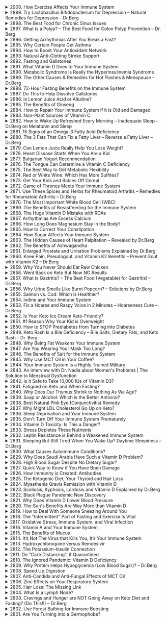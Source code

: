 <details>
<summary>2900. How Exercise Affects Your Immune System</summary>

<a href="https://www.youtube.com/watch?v=q8ikSYtVExs" target="_blank">
    <img src="https://img.youtube.com/vi/q8ikSYtVExs/maxresdefault.jpg" width="200">
</a>


</details>

<details>
<summary>2899. Try Lactobacillus Bifidobacterium for Depression – Natural Remedies for Depression – Dr.Berg</summary>

<a href="https://www.youtube.com/watch?v=bKZ7P9f1UU8" target="_blank">
    <img src="https://img.youtube.com/vi/bKZ7P9f1UU8/maxresdefault.jpg" width="200">
</a>


</details>

<details>
<summary>2898. The Best Food for Chronic Sinus Issues</summary>

<a href="https://www.youtube.com/watch?v=-A_qqTy4fEw" target="_blank">
    <img src="https://img.youtube.com/vi/-A_qqTy4fEw/maxresdefault.jpg" width="200">
</a>


</details>

<details>
<summary>2897. What is a Polyp? – The Best Food for Colon Polyp Prevention – Dr. Berg</summary>

<a href="https://www.youtube.com/watch?v=R7jp_VHJKkg" target="_blank">
    <img src="https://img.youtube.com/vi/R7jp_VHJKkg/maxresdefault.jpg" width="200">
</a>


</details>

<details>
<summary>2896. Getting Arrhythmias After You Break a Fast?</summary>

<a href="https://www.youtube.com/watch?v=0ZkA8zHXdtE" target="_blank">
    <img src="https://img.youtube.com/vi/0ZkA8zHXdtE/maxresdefault.jpg" width="200">
</a>


</details>

<details>
<summary>2895. Why Certain People Get Asthma</summary>

<a href="https://www.youtube.com/watch?v=c2w1A01lSmM" target="_blank">
    <img src="https://img.youtube.com/vi/c2w1A01lSmM/maxresdefault.jpg" width="200">
</a>


</details>

<details>
<summary>2894. How to Boost Your Antioxidant Network</summary>

<a href="https://www.youtube.com/watch?v=-cm-hpjK8gs" target="_blank">
    <img src="https://img.youtube.com/vi/-cm-hpjK8gs/maxresdefault.jpg" width="200">
</a>


</details>

<details>
<summary>2893. Natural Anti-Clotting Stroke Support</summary>

<a href="https://www.youtube.com/watch?v=wjTYVmU32qQ" target="_blank">
    <img src="https://img.youtube.com/vi/wjTYVmU32qQ/maxresdefault.jpg" width="200">
</a>


</details>

<details>
<summary>2892. Fasting and Gallstones</summary>

<a href="https://www.youtube.com/watch?v=2lGuXBwudKw" target="_blank">
    <img src="https://img.youtube.com/vi/2lGuXBwudKw/maxresdefault.jpg" width="200">
</a>


</details>

<details>
<summary>2891. What Vitamin D Does to Your Immune System</summary>

<a href="https://www.youtube.com/watch?v=EvGH3kG5u4c" target="_blank">
    <img src="https://img.youtube.com/vi/EvGH3kG5u4c/maxresdefault.jpg" width="200">
</a>


</details>

<details>
<summary>2890. Metabolic Syndrome Is Really the Hyperinsulinemia Syndrome</summary>

<a href="https://www.youtube.com/watch?v=P1gB0RTqi-I" target="_blank">
    <img src="https://img.youtube.com/vi/P1gB0RTqi-I/maxresdefault.jpg" width="200">
</a>


</details>

<details>
<summary>2889. The Other Causes & Remedies for Hot Flashes & Menopause – Dr.Berg</summary>

<a href="https://www.youtube.com/watch?v=M-9GzRP904g" target="_blank">
    <img src="https://img.youtube.com/vi/M-9GzRP904g/maxresdefault.jpg" width="200">
</a>


</details>

<details>
<summary>2888. 72-Hour Fasting Benefits on the Immune System</summary>

<a href="https://www.youtube.com/watch?v=q9tgNrgYOPI" target="_blank">
    <img src="https://img.youtube.com/vi/q9tgNrgYOPI/maxresdefault.jpg" width="200">
</a>


</details>

<details>
<summary>2887. Do This to Help Dissolve Gallstones</summary>

<a href="https://www.youtube.com/watch?v=j5C68hmOBy0" target="_blank">
    <img src="https://img.youtube.com/vi/j5C68hmOBy0/maxresdefault.jpg" width="200">
</a>


</details>

<details>
<summary>2886. Is Lemon Juice Acid or Alkaline?</summary>

<a href="https://www.youtube.com/watch?v=3UH0jatfoQI" target="_blank">
    <img src="https://img.youtube.com/vi/3UH0jatfoQI/maxresdefault.jpg" width="200">
</a>


</details>

<details>
<summary>2885. The Benefits of Ginseng</summary>

<a href="https://www.youtube.com/watch?v=o2itz0s7RP8" target="_blank">
    <img src="https://img.youtube.com/vi/o2itz0s7RP8/maxresdefault.jpg" width="200">
</a>


</details>

<details>
<summary>2884. How to Repair Your Immune System if it is Old and Damaged</summary>

<a href="https://www.youtube.com/watch?v=EdeBok0jOT0" target="_blank">
    <img src="https://img.youtube.com/vi/EdeBok0jOT0/maxresdefault.jpg" width="200">
</a>


</details>

<details>
<summary>2883. Non-Plant Sources of Vitamin C</summary>

<a href="https://www.youtube.com/watch?v=xVKsKzRBwag" target="_blank">
    <img src="https://img.youtube.com/vi/xVKsKzRBwag/maxresdefault.jpg" width="200">
</a>


</details>

<details>
<summary>2882. How to Wake Up Refreshed Every Morning – Inadequate Sleep – Dr.Berg on Melatonin and Sleep</summary>

<a href="https://www.youtube.com/watch?v=PxYQLRSsdus" target="_blank">
    <img src="https://img.youtube.com/vi/PxYQLRSsdus/maxresdefault.jpg" width="200">
</a>


</details>

<details>
<summary>2881. 15 Signs of an Omega-3 Fatty Acid Deficiency</summary>

<a href="https://www.youtube.com/watch?v=aDmw9WiUfcE" target="_blank">
    <img src="https://img.youtube.com/vi/aDmw9WiUfcE/maxresdefault.jpg" width="200">
</a>


</details>

<details>
<summary>2880. The 3 Fats That Can Fix a Fatty Liver –  Reverse a Fatty Liver – Dr.Berg</summary>

<a href="https://www.youtube.com/watch?v=l6kfGsAnV0w" target="_blank">
    <img src="https://img.youtube.com/vi/l6kfGsAnV0w/maxresdefault.jpg" width="200">
</a>


</details>

<details>
<summary>2879. Can Lemon Juice Really Help You Lose Weight?</summary>

<a href="https://www.youtube.com/watch?v=2Z6xbpuUsds" target="_blank">
    <img src="https://img.youtube.com/vi/2Z6xbpuUsds/maxresdefault.jpg" width="200">
</a>


</details>

<details>
<summary>2878. Heart Disease Starts When You Are a Kid</summary>

<a href="https://www.youtube.com/watch?v=bXDqiZGkBZw" target="_blank">
    <img src="https://img.youtube.com/vi/bXDqiZGkBZw/maxresdefault.jpg" width="200">
</a>


</details>

<details>
<summary>2877. Bulgarian Yogurt Recommendation</summary>

<a href="https://www.youtube.com/watch?v=rHlQ6Ea9oWw" target="_blank">
    <img src="https://img.youtube.com/vi/rHlQ6Ea9oWw/maxresdefault.jpg" width="200">
</a>


</details>

<details>
<summary>2876. The Tongue Can Determine a Vitamin C Deficiency</summary>

<a href="https://www.youtube.com/watch?v=T1YLaPKNJx8" target="_blank">
    <img src="https://img.youtube.com/vi/T1YLaPKNJx8/maxresdefault.jpg" width="200">
</a>


</details>

<details>
<summary>2875. The Best Way to Get Metabolic Flexibility</summary>

<a href="https://www.youtube.com/watch?v=PqtS67ov0XU" target="_blank">
    <img src="https://img.youtube.com/vi/PqtS67ov0XU/maxresdefault.jpg" width="200">
</a>


</details>

<details>
<summary>2874. Red or White Wine: Which Has More Sulfites?</summary>

<a href="https://www.youtube.com/watch?v=iMj5Edcc2bw" target="_blank">
    <img src="https://img.youtube.com/vi/iMj5Edcc2bw/maxresdefault.jpg" width="200">
</a>


</details>

<details>
<summary>2873. Get Your Kids and Babies Off Cereal</summary>

<a href="https://www.youtube.com/watch?v=E2vfxw6pY3g" target="_blank">
    <img src="https://img.youtube.com/vi/E2vfxw6pY3g/maxresdefault.jpg" width="200">
</a>


</details>

<details>
<summary>2872. Game of Thrones Meets Your Immune System</summary>

<a href="https://www.youtube.com/watch?v=VON01PTcu2g" target="_blank">
    <img src="https://img.youtube.com/vi/VON01PTcu2g/maxresdefault.jpg" width="200">
</a>


</details>

<details>
<summary>2871. Use These Spices and Herbs for Rheumatoid Arthritis – Remedies for Rheumatoid Arthritis – Dr.Berg</summary>

<a href="https://www.youtube.com/watch?v=dMygKOOhcgA" target="_blank">
    <img src="https://img.youtube.com/vi/dMygKOOhcgA/maxresdefault.jpg" width="200">
</a>


</details>

<details>
<summary>2870. The Most Important White Blood Cell (WBC)</summary>

<a href="https://www.youtube.com/watch?v=3rFnlRtGDZs" target="_blank">
    <img src="https://img.youtube.com/vi/3rFnlRtGDZs/maxresdefault.jpg" width="200">
</a>


</details>

<details>
<summary>2869. The Benefits of Breastfeeding for the Immune System</summary>

<a href="https://www.youtube.com/watch?v=Cs-zHOB2Elc" target="_blank">
    <img src="https://img.youtube.com/vi/Cs-zHOB2Elc/maxresdefault.jpg" width="200">
</a>


</details>

<details>
<summary>2868. The Huge Vitamin D Mistake with RDAs</summary>

<a href="https://www.youtube.com/watch?v=wq1HcFAg4fQ" target="_blank">
    <img src="https://img.youtube.com/vi/wq1HcFAg4fQ/maxresdefault.jpg" width="200">
</a>


</details>

<details>
<summary>2867. Arrhythmias Are Excess Calcium</summary>

<a href="https://www.youtube.com/watch?v=6aaKbsrHLCo" target="_blank">
    <img src="https://img.youtube.com/vi/6aaKbsrHLCo/maxresdefault.jpg" width="200">
</a>


</details>

<details>
<summary>2866. How Long Does Magnesium Stay in the Body?</summary>

<a href="https://www.youtube.com/watch?v=Ul2MRZWnGCA" target="_blank">
    <img src="https://img.youtube.com/vi/Ul2MRZWnGCA/maxresdefault.jpg" width="200">
</a>


</details>

<details>
<summary>2865. How to Correct Your Constipation</summary>

<a href="https://www.youtube.com/watch?v=Fi0PLevPrbk" target="_blank">
    <img src="https://img.youtube.com/vi/Fi0PLevPrbk/maxresdefault.jpg" width="200">
</a>


</details>

<details>
<summary>2864. How Sugar Affects Your Immune System</summary>

<a href="https://www.youtube.com/watch?v=mqd-MdtES4s" target="_blank">
    <img src="https://img.youtube.com/vi/mqd-MdtES4s/maxresdefault.jpg" width="200">
</a>


</details>

<details>
<summary>2863. The Hidden Causes of Heart Palpitation – Revealed by Dr.Berg</summary>

<a href="https://www.youtube.com/watch?v=QiiCtjZ1y6I" target="_blank">
    <img src="https://img.youtube.com/vi/QiiCtjZ1y6I/maxresdefault.jpg" width="200">
</a>


</details>

<details>
<summary>2862. The Benefits of Ashwagandha</summary>

<a href="https://www.youtube.com/watch?v=3BjwBvy8mLs" target="_blank">
    <img src="https://img.youtube.com/vi/3BjwBvy8mLs/maxresdefault.jpg" width="200">
</a>


</details>

<details>
<summary>2861. Enlarged Prostate and Urination Problems Explained by Dr.Berg</summary>

<a href="https://www.youtube.com/watch?v=R3gnuGfhh88" target="_blank">
    <img src="https://img.youtube.com/vi/R3gnuGfhh88/maxresdefault.jpg" width="200">
</a>


</details>

<details>
<summary>2860. Knee Pain, Pseudogout, and Vitamin K2 Benefits – Prevent Gout with Vitamin K2 – Dr.Berg</summary>

<a href="https://www.youtube.com/watch?v=RXsc_ESNESw" target="_blank">
    <img src="https://img.youtube.com/vi/RXsc_ESNESw/maxresdefault.jpg" width="200">
</a>


</details>

<details>
<summary>2859. Why You Never Should Eat Raw Chicken</summary>

<a href="https://www.youtube.com/watch?v=ow2UidL4dVU" target="_blank">
    <img src="https://img.youtube.com/vi/ow2UidL4dVU/maxresdefault.jpg" width="200">
</a>


</details>

<details>
<summary>2858. Went Back on Keto But Now NO Results</summary>

<a href="https://www.youtube.com/watch?v=WGfsBEPdhXg" target="_blank">
    <img src="https://img.youtube.com/vi/WGfsBEPdhXg/maxresdefault.jpg" width="200">
</a>


</details>

<details>
<summary>2857. What Is Gastritis? – The Best Food (Vegetable) for Gastritis! – Dr.Berg</summary>

<a href="https://www.youtube.com/watch?v=B9SlvZ2wqUI" target="_blank">
    <img src="https://img.youtube.com/vi/B9SlvZ2wqUI/maxresdefault.jpg" width="200">
</a>


</details>

<details>
<summary>2856. Why Urine Smells Like Burnt Popcorn? – Solutions by Dr.Berg</summary>

<a href="https://www.youtube.com/watch?v=OlpexmireMA" target="_blank">
    <img src="https://img.youtube.com/vi/OlpexmireMA/maxresdefault.jpg" width="200">
</a>


</details>

<details>
<summary>2855. Salmon vs. Cod: Which is Healthier?</summary>

<a href="https://www.youtube.com/watch?v=6CgiMl-w3VI" target="_blank">
    <img src="https://img.youtube.com/vi/6CgiMl-w3VI/maxresdefault.jpg" width="200">
</a>


</details>

<details>
<summary>2854. Iodine and Your Immune System</summary>

<a href="https://www.youtube.com/watch?v=5QumHUBdHlw" target="_blank">
    <img src="https://img.youtube.com/vi/5QumHUBdHlw/maxresdefault.jpg" width="200">
</a>


</details>

<details>
<summary>2853. Fix a Hoarse and Raspy Voice in 2 Minutes – Hoarseness Cure – Dr.Berg</summary>

<a href="https://www.youtube.com/watch?v=oaDwhOWMRI8" target="_blank">
    <img src="https://img.youtube.com/vi/oaDwhOWMRI8/maxresdefault.jpg" width="200">
</a>


</details>

<details>
<summary>2852. Is Your Keto Ice Cream Keto-Friendly?</summary>

<a href="https://www.youtube.com/watch?v=d2SCICVqgPE" target="_blank">
    <img src="https://img.youtube.com/vi/d2SCICVqgPE/maxresdefault.jpg" width="200">
</a>


</details>

<details>
<summary>2851. #1 Reason Why Your Kid is Overweight</summary>

<a href="https://www.youtube.com/watch?v=YlQbaWbHpZo" target="_blank">
    <img src="https://img.youtube.com/vi/YlQbaWbHpZo/maxresdefault.jpg" width="200">
</a>


</details>

<details>
<summary>2850. How to STOP Prediabetes from Turning into Diabetes</summary>

<a href="https://www.youtube.com/watch?v=Swg05Gv0wMU" target="_blank">
    <img src="https://img.youtube.com/vi/Swg05Gv0wMU/maxresdefault.jpg" width="200">
</a>


</details>

<details>
<summary>2849. Keto Rash Is a Bile Deficiency – Bile Salts, Dietary Fats, and Keto Rash – Dr. Berg</summary>

<a href="https://www.youtube.com/watch?v=Xyeq2KA--IA" target="_blank">
    <img src="https://img.youtube.com/vi/Xyeq2KA--IA/maxresdefault.jpg" width="200">
</a>


</details>

<details>
<summary>2848. Why Being Fat Weakens Your Immune System</summary>

<a href="https://www.youtube.com/watch?v=_-bgyDgWOHM" target="_blank">
    <img src="https://img.youtube.com/vi/_-bgyDgWOHM/maxresdefault.jpg" width="200">
</a>


</details>

<details>
<summary>2847. Are You Wearing Your Mask Too Long?</summary>

<a href="https://www.youtube.com/watch?v=C-G8YT7xXTc" target="_blank">
    <img src="https://img.youtube.com/vi/C-G8YT7xXTc/maxresdefault.jpg" width="200">
</a>


</details>

<details>
<summary>2846. The Benefits of Salt for the Immune System</summary>

<a href="https://www.youtube.com/watch?v=UahudnzuJ8c" target="_blank">
    <img src="https://img.youtube.com/vi/UahudnzuJ8c/maxresdefault.jpg" width="200">
</a>


</details>

<details>
<summary>2845. Why Use MCT Oil in Your Coffee?</summary>

<a href="https://www.youtube.com/watch?v=cc2aJ57bYsM" target="_blank">
    <img src="https://img.youtube.com/vi/cc2aJ57bYsM/maxresdefault.jpg" width="200">
</a>


</details>

<details>
<summary>2844. Your Immune System is a Highly Trained Military</summary>

<a href="https://www.youtube.com/watch?v=QguprEZvK0Y" target="_blank">
    <img src="https://img.youtube.com/vi/QguprEZvK0Y/maxresdefault.jpg" width="200">
</a>


</details>

<details>
<summary>2843. An interview with Dr. Nadia about Women's Problems | The Solution to Menstrual Dysfunction</summary>

<a href="https://www.youtube.com/watch?v=UxDY7CrliRg" target="_blank">
    <img src="https://img.youtube.com/vi/UxDY7CrliRg/maxresdefault.jpg" width="200">
</a>


</details>

<details>
<summary>2842. Is it Safe to Take 10,000 IUs of Vitamin D3?</summary>

<a href="https://www.youtube.com/watch?v=gjJdzHIwDDU" target="_blank">
    <img src="https://img.youtube.com/vi/gjJdzHIwDDU/maxresdefault.jpg" width="200">
</a>


</details>

<details>
<summary>2841. Fatigued on Keto and When Fasting?</summary>

<a href="https://www.youtube.com/watch?v=uVEnZ9jvlpc" target="_blank">
    <img src="https://img.youtube.com/vi/uVEnZ9jvlpc/maxresdefault.jpg" width="200">
</a>


</details>

<details>
<summary>2840. Why Does Our Thymus Shrink to Nothing As We Age?</summary>

<a href="https://www.youtube.com/watch?v=0sN5J79L_oY" target="_blank">
    <img src="https://img.youtube.com/vi/0sN5J79L_oY/maxresdefault.jpg" width="200">
</a>


</details>

<details>
<summary>2839. Soap or Alcohol: Which is the Better Antiviral?</summary>

<a href="https://www.youtube.com/watch?v=ePuhBMVzp8A" target="_blank">
    <img src="https://img.youtube.com/vi/ePuhBMVzp8A/maxresdefault.jpg" width="200">
</a>


</details>

<details>
<summary>2838. Best Natural Pink Eye (Conjunctivitis) Remedy</summary>

<a href="https://www.youtube.com/watch?v=JrkwX9GeJ2Q" target="_blank">
    <img src="https://img.youtube.com/vi/JrkwX9GeJ2Q/maxresdefault.jpg" width="200">
</a>


</details>

<details>
<summary>2837. Why Might LDL Cholesterol Go Up on Keto?</summary>

<a href="https://www.youtube.com/watch?v=f9w9oIU5FAA" target="_blank">
    <img src="https://img.youtube.com/vi/f9w9oIU5FAA/maxresdefault.jpg" width="200">
</a>


</details>

<details>
<summary>2836. Sleep Deprivation and Your Immune System</summary>

<a href="https://www.youtube.com/watch?v=9AfBCiFgWCY" target="_blank">
    <img src="https://img.youtube.com/vi/9AfBCiFgWCY/maxresdefault.jpg" width="200">
</a>


</details>

<details>
<summary>2835. Don't Turn Off Your Immune System Prematurely</summary>

<a href="https://www.youtube.com/watch?v=r4n_kRlQ63Q" target="_blank">
    <img src="https://img.youtube.com/vi/r4n_kRlQ63Q/maxresdefault.jpg" width="200">
</a>


</details>

<details>
<summary>2834. Vitamin D Toxicity: Is This a Danger?</summary>

<a href="https://www.youtube.com/watch?v=-f4XYmrWIas" target="_blank">
    <img src="https://img.youtube.com/vi/-f4XYmrWIas/maxresdefault.jpg" width="200">
</a>


</details>

<details>
<summary>2833. Stress Depletes These Nutrients</summary>

<a href="https://www.youtube.com/watch?v=dJq--6nGFec" target="_blank">
    <img src="https://img.youtube.com/vi/dJq--6nGFec/maxresdefault.jpg" width="200">
</a>


</details>

<details>
<summary>2832. Leptin Resistance is Behind a Weakened Immune System</summary>

<a href="https://www.youtube.com/watch?v=mDuGK00f1dc" target="_blank">
    <img src="https://img.youtube.com/vi/mDuGK00f1dc/maxresdefault.jpg" width="200">
</a>


</details>

<details>
<summary>2831. Sleeping But Still Tired When You Wake Up? Daytime Sleepiness – Dr.Berg</summary>

<a href="https://www.youtube.com/watch?v=h2gHuT8qhmU" target="_blank">
    <img src="https://img.youtube.com/vi/h2gHuT8qhmU/maxresdefault.jpg" width="200">
</a>


</details>

<details>
<summary>2830. What Causes Autoimmune Conditions?</summary>

<a href="https://www.youtube.com/watch?v=JPuavnZFebo" target="_blank">
    <img src="https://img.youtube.com/vi/JPuavnZFebo/maxresdefault.jpg" width="200">
</a>


</details>

<details>
<summary>2829. Why Does Saudi Arabia Have Such a Vitamin D Problem?</summary>

<a href="https://www.youtube.com/watch?v=FqywVV5zQOs" target="_blank">
    <img src="https://img.youtube.com/vi/FqywVV5zQOs/maxresdefault.jpg" width="200">
</a>


</details>

<details>
<summary>2828. High Blood Sugar Despite No Dietary Sugar?</summary>

<a href="https://www.youtube.com/watch?v=2KfiNn9SF3o" target="_blank">
    <img src="https://img.youtube.com/vi/2KfiNn9SF3o/maxresdefault.jpg" width="200">
</a>


</details>

<details>
<summary>2827. Quick Way to Know if You Have Brain Damage</summary>

<a href="https://www.youtube.com/watch?v=O2hj98vV9pQ" target="_blank">
    <img src="https://img.youtube.com/vi/O2hj98vV9pQ/maxresdefault.jpg" width="200">
</a>


</details>

<details>
<summary>2826. How Immunity is Created: Antibodies</summary>

<a href="https://www.youtube.com/watch?v=Q8MC_KY8YY0" target="_blank">
    <img src="https://img.youtube.com/vi/Q8MC_KY8YY0/maxresdefault.jpg" width="200">
</a>


</details>

<details>
<summary>2825. The Ketogenic Diet, Your Thyroid and Hair Loss</summary>

<a href="https://www.youtube.com/watch?v=Zboz3hywisU" target="_blank">
    <img src="https://img.youtube.com/vi/Zboz3hywisU/maxresdefault.jpg" width="200">
</a>


</details>

<details>
<summary>2824. Myasthenia Gravis Remission with Vitamin D</summary>

<a href="https://www.youtube.com/watch?v=CeLaNjsKjNk" target="_blank">
    <img src="https://img.youtube.com/vi/CeLaNjsKjNk/maxresdefault.jpg" width="200">
</a>


</details>

<details>
<summary>2823. Scoliosis, Kyphosis, Lordosis and Vitamin D Explained by Dr.Berg</summary>

<a href="https://www.youtube.com/watch?v=pTVfEBjTWYE" target="_blank">
    <img src="https://img.youtube.com/vi/pTVfEBjTWYE/maxresdefault.jpg" width="200">
</a>


</details>

<details>
<summary>2822. Black Plague Pandemic New Discovery</summary>

<a href="https://www.youtube.com/watch?v=6IBdD_-wsjo" target="_blank">
    <img src="https://img.youtube.com/vi/6IBdD_-wsjo/maxresdefault.jpg" width="200">
</a>


</details>

<details>
<summary>2821. Why Does Vitamin D Lower Blood Pressure</summary>

<a href="https://www.youtube.com/watch?v=SqsK__FAEd0" target="_blank">
    <img src="https://img.youtube.com/vi/SqsK__FAEd0/maxresdefault.jpg" width="200">
</a>


</details>

<details>
<summary>2820. The Sun's Benefits Are Way More than Vitamin D</summary>

<a href="https://www.youtube.com/watch?v=uYP-VTctWq4" target="_blank">
    <img src="https://img.youtube.com/vi/uYP-VTctWq4/maxresdefault.jpg" width="200">
</a>


</details>

<details>
<summary>2819. How to Deal With Someone Sneezing Around You</summary>

<a href="https://www.youtube.com/watch?v=X3V1ZrTpcAY" target="_blank">
    <img src="https://img.youtube.com/vi/X3V1ZrTpcAY/maxresdefault.jpg" width="200">
</a>


</details>

<details>
<summary>2818. The "Intermittent" Part of Fasting and Exercise Is Vital</summary>

<a href="https://www.youtube.com/watch?v=VGpgme6YKV4" target="_blank">
    <img src="https://img.youtube.com/vi/VGpgme6YKV4/maxresdefault.jpg" width="200">
</a>


</details>

<details>
<summary>2817. Oxidative Stress, Immune System, and Viral Infection</summary>

<a href="https://www.youtube.com/watch?v=OlT2ToOPtco" target="_blank">
    <img src="https://img.youtube.com/vi/OlT2ToOPtco/maxresdefault.jpg" width="200">
</a>


</details>

<details>
<summary>2816. Vitamin A and Your Immune System</summary>

<a href="https://www.youtube.com/watch?v=N1Z39iHfq-4" target="_blank">
    <img src="https://img.youtube.com/vi/N1Z39iHfq-4/maxresdefault.jpg" width="200">
</a>


</details>

<details>
<summary>2815. The Benefits of Mucus</summary>

<a href="https://www.youtube.com/watch?v=oS-3LM6c5Ks" target="_blank">
    <img src="https://img.youtube.com/vi/oS-3LM6c5Ks/maxresdefault.jpg" width="200">
</a>


</details>

<details>
<summary>2814. It’s Not The Virus that Kills You, It’s Your Immune System</summary>

<a href="https://www.youtube.com/watch?v=NooTKyjlo6s" target="_blank">
    <img src="https://img.youtube.com/vi/NooTKyjlo6s/maxresdefault.jpg" width="200">
</a>


</details>

<details>
<summary>2813. Hydroxychloroquine versus Remdesivir</summary>

<a href="https://www.youtube.com/watch?v=iBma_0oAiMI" target="_blank">
    <img src="https://img.youtube.com/vi/iBma_0oAiMI/maxresdefault.jpg" width="200">
</a>


</details>

<details>
<summary>2812. The Potassium-Insulin Connection</summary>

<a href="https://www.youtube.com/watch?v=2AO00kkx2oE" target="_blank">
    <img src="https://img.youtube.com/vi/2AO00kkx2oE/maxresdefault.jpg" width="200">
</a>


</details>

<details>
<summary>2811. Do "Carb Distancing", if Quarantined</summary>

<a href="https://www.youtube.com/watch?v=n8FsCJISEYs" target="_blank">
    <img src="https://img.youtube.com/vi/n8FsCJISEYs/maxresdefault.jpg" width="200">
</a>


</details>

<details>
<summary>2810. The Ignored Pandemic: Vitamin D Deficiency</summary>

<a href="https://www.youtube.com/watch?v=BFjcC6Htlig" target="_blank">
    <img src="https://img.youtube.com/vi/BFjcC6Htlig/maxresdefault.jpg" width="200">
</a>


</details>

<details>
<summary>2809. Why Protein Helps Hypoglycemia (Low Blood Sugar)? – Dr.Berg</summary>

<a href="https://www.youtube.com/watch?v=mQA9XFp8_hE" target="_blank">
    <img src="https://img.youtube.com/vi/mQA9XFp8_hE/maxresdefault.jpg" width="200">
</a>


</details>

<details>
<summary>2808. Speed Up Digestion</summary>

<a href="https://www.youtube.com/watch?v=c1aVGlBUzOo" target="_blank">
    <img src="https://img.youtube.com/vi/c1aVGlBUzOo/maxresdefault.jpg" width="200">
</a>


</details>

<details>
<summary>2807. Anti-Candida and Anti-Fungal Effects of MCT Oil</summary>

<a href="https://www.youtube.com/watch?v=KMQpmRAs-aE" target="_blank">
    <img src="https://img.youtube.com/vi/KMQpmRAs-aE/maxresdefault.jpg" width="200">
</a>


</details>

<details>
<summary>2806. Zinc Effects on Your Respiratory System</summary>

<a href="https://www.youtube.com/watch?v=Th5eRWK-LVQ" target="_blank">
    <img src="https://img.youtube.com/vi/Th5eRWK-LVQ/maxresdefault.jpg" width="200">
</a>


</details>

<details>
<summary>2805. Hair Loss: The Missing Link</summary>

<a href="https://www.youtube.com/watch?v=rSsiz44ughE" target="_blank">
    <img src="https://img.youtube.com/vi/rSsiz44ughE/maxresdefault.jpg" width="200">
</a>


</details>

<details>
<summary>2804. What Is a Lymph Node?</summary>

<a href="https://www.youtube.com/watch?v=-Fu8EVSnt54" target="_blank">
    <img src="https://img.youtube.com/vi/-Fu8EVSnt54/maxresdefault.jpg" width="200">
</a>


</details>

<details>
<summary>2803. Cravings and Hunger are NOT Going Away on Keto Diet and Fasting? (Do This!!) – Dr.Berg</summary>

<a href="https://www.youtube.com/watch?v=BsZbIzk3drY" target="_blank">
    <img src="https://img.youtube.com/vi/BsZbIzk3drY/maxresdefault.jpg" width="200">
</a>


</details>

<details>
<summary>2802. Use Forest Bathing for Immune Boosting</summary>

<a href="https://www.youtube.com/watch?v=oukG5O3IvNE" target="_blank">
    <img src="https://img.youtube.com/vi/oukG5O3IvNE/maxresdefault.jpg" width="200">
</a>


</details>

<details>
<summary>2801. Are You Turning into a Germophobe?</summary>

<a href="https://www.youtube.com/watch?v=YyHMM-nfDnI" target="_blank">
    <img src="https://img.youtube.com/vi/YyHMM-nfDnI/maxresdefault.jpg" width="200">
</a>


</details>

